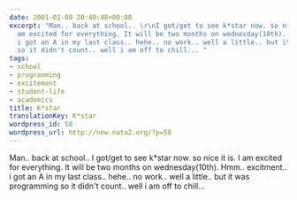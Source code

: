```yaml
---
date: 2001-01-08 20:40:48+00:00
excerpt: "Man.. back at school.. \r\nI got/get to see k*star now. so nice it is. I
  am excited for everything. It will be two months on wednesday(10th). Hmm.. excitment..
  i got an A in my last class.. hehe.. no work.. well a little.. but it was programming
  so it didn't count.. well i am off to chill... "
tags:
- school
- programming
- excitement
- student-life
- academics
title: K*star
translationKey: K*star
wordpress_id: 58
wordpress_url: http://new.nata2.org/?p=58
---
```


Man.. back at school.. 
I got/get to see k*star now. so nice it is. I am excited for everything. It will be two months on wednesday(10th). Hmm.. excitment.. i got an A in my last class.. hehe.. no work.. well a little.. but it was programming so it didn't count.. well i am off to chill...